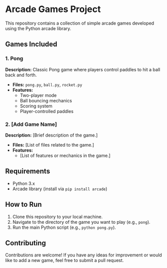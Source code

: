 # Arcade Games Project

This repository contains a collection of simple arcade games developed using the Python arcade library.

## Games Included

### 1. Pong

**Description:** Classic Pong game where players control paddles to hit a ball back and forth.

- **Files:** `pong.py`, `ball.py`, `rocket.py`
- **Features:**
  - Two-player mode
  - Ball bouncing mechanics
  - Scoring system
  - Player-controlled paddles

### 2. [Add Game Name]

**Description:** [Brief description of the game.]

- **Files:** [List of files related to the game.]
- **Features:**
  - [List of features or mechanics in the game.]

## Requirements

- Python 3.x
- Arcade library (install via `pip install arcade`)

## How to Run

1. Clone this repository to your local machine.
2. Navigate to the directory of the game you want to play (e.g., `pong`).
3. Run the main Python script (e.g., `python pong.py`).

## Contributing

Contributions are welcome! If you have any ideas for improvement or would like to add a new game, feel free to submit a pull request.



